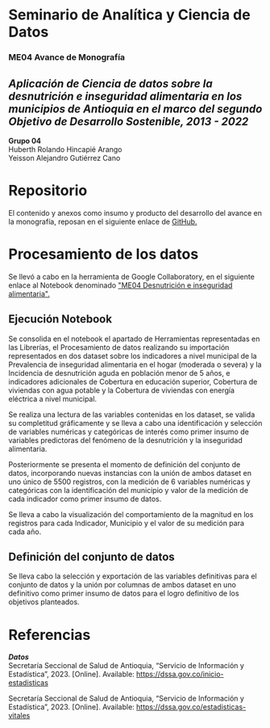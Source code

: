 # Seminario de Analítica y Ciencia de Datos
### ME04 Avance de Monografía
## _Aplicación de Ciencia de datos sobre la desnutrición e inseguridad alimentaria en los municipios de Antioquia en el marco del segundo Objetivo de Desarrollo Sostenible, 2013 - 2022_

**Grupo 04**\
Huberth Rolando Hincapié Arango\
Yeisson Alejandro Gutiérrez Cano

# Repositorio
El contenido y anexos como insumo y producto del desarrollo del avance en la monografía, reposan en el siguiente enlace de [GitHub.](https://github.com/AlejandroGutie/G04-ME04-Avance-Monografia/tree/main)

# Procesamiento de los datos
Se llevó a cabo en la herramienta de Google Collaboratory, en el siguiente enlace al Notebook denominado ["ME04 Desnutrición e inseguridad alimentaria".](https://colab.research.google.com/drive/1M0CyHxjmfsjj9tHoeWcnQvqw33gPURX2?authuser=1#scrollTo=m-Kl9vWJJar_)

## Ejecución Notebook
Se consolida en el notebook el apartado de Herramientas representadas en las Librerías, el Procesamiento de datos realizando su importación representados en dos dataset sobre los indicadores a nivel municipal de la Prevalencia de inseguridad alimentaria en el hogar (moderada o severa) y la Incidencia de desnutrición aguda en población menor de 5 años, e indicadores adicionales de Cobertura en educación superior, Cobertura de viviendas con agua potable y la Cobertura de viviendas con energía eléctrica a nivel municipal.

Se realiza una lectura de las variables contenidas en los dataset, se valida su completitud gráficamente y se lleva a cabo una identificación y selección de variables numéricas y categóricas de interés como primer insumo de variables predictoras del fenómeno de la desnutrición y la inseguridad alimentaria.

Posteriormente se presenta el momento de definición del conjunto de datos, incorporando nuevas instancias con la unión de ambos dataset en uno único de 5500 registros, con la medición de 6 variables numéricas y categóricas con la identificación del municipio y valor de la medición de cada indicador como primer insumo de datos.

Se lleva a cabo la visualización del comportamiento de la magnitud en los registros para cada Indicador, Municipio y el valor de su medición para cada año.

## Definición del conjunto de datos
Se lleva cabo la selección y exportación de las variables definitivas para el conjunto de datos y la unión por columnas de ambos dataset en uno definitivo como primer insumo de datos para el logro definitivo de los objetivos planteados.

# Referencias
***Datos***\
Secretaría Seccional de Salud de Antioquia, “Servicio de Información y Estadística”, 2023.  [Online]. Available: https://dssa.gov.co/inicio-estadisticas

Secretaría Seccional de Salud de Antioquia, “Servicio de Información y Estadística”, 2023.  [Online]. Available: https://dssa.gov.co/estadisticas-vitales
